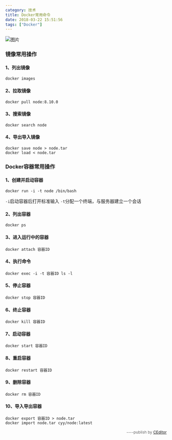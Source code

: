 ```yaml
---
category: 技术
title: Docker常用命令
date: 2018-03-22 15:51:56
tags: ["Docker"]
---
```


![图片](http://ow5l7f56h.bkt.clouddn.com/b877c1b0-2da5-11e8-908e-8d20789a9043)
### 镜像常用操作
#### 1、列出镜像

```shell
docker images
```

#### 2、拉取镜像

```shell
docker pull node:8.10.0
```

#### 3、搜索镜像

```shell
docker search node
```
#### 4、导出导入镜像

```shell
docker save node > node.tar
docker load < node.tar
```

### Docker容器常用操作
#### 1、创建并启动容器

```shell
docker run -i -t node /bin/bash
```

`-i`启动容器后打开标准输入
`-t`分配一个终端，与服务器建立一个会话

#### 2、列出容器

```shell
docker ps
```

#### 3、进入运行中的容器

```shell
docker attach 容器ID
```

#### 4、执行命令

```shell
docker exec -i -t 容器ID ls -l
```

#### 5、停止容器

```shell
docker stop 容器ID
```

#### 6、终止容器

```shell
docker kill 容器ID
```

#### 7、启动容器

```shell
docker start 容器ID
```

#### 8、重启容器

```shell
docker restart 容器ID
```
#### 9、删除容器

```shell
docker rm 容器ID
```

#### 10、导入导出容器
```shell
docker export 容器ID > node.tar
docker import node.tar cyy/node:latest
```
<div style="text-align:right;font-size:12px;color:#666;">----publish by <a href="http://ceditor.alibt.top" target="_blank">CEditor</a></div>